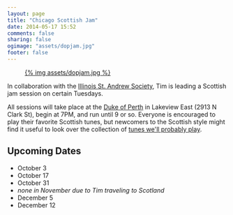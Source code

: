 ```yaml
---
layout: page
title: "Chicago Scottish Jam"
date: 2014-05-17 15:52
comments: false
sharing: false
ogimage: "assets/dopjam.jpg"
footer: false
---
```


<figure>
  <a href="assets/dopjam.jpg">
    {% img assets/dopjam.jpg %}
  </a>
</figure>

In collaboration with the [Illinois St. Andrew
Society](http://www.chicagoscots.org/), Tim is leading a Scottish jam session
on certain Tuesdays.

All sessions will take place at the [Duke of Perth](http://dukeofperth.com/) in
Lakeview East (2913 N Clark St), begin at 7PM, and run until 9 or so.  Everyone
is encouraged to play their favorite Scottish tunes, but newcomers to the
Scottish style might find it useful to look over the collection of [tunes we'll
probably play](assets/jam-tunes.pdf).

## Upcoming Dates

* October 3
* October 17
* October 31
* *none in November due to Tim traveling to Scotland*
* December 5
* December 12

